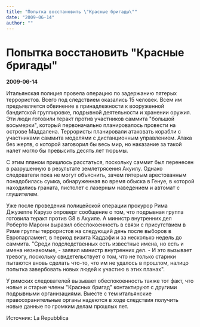 ```yaml
---
title: "Попытка восстановить \"Красные бригады\""
date: "2009-06-14"
author: ""
---
```


# Попытка восстановить "Красные бригады"

**2009-06-14** 

Итальянская полиция провела операцию по задержанию пятерых террористов. Всего под следствием оказались 15 человек. Всем им предъявляется обвинение в принадлежности к вооруженной бандитской группировке, подрывной деятельности и хранении оружия. Эти люди готовили теракт против участников саммита "большой восьмерки", который первоначально планировалось провести на острове Маддалена. Террористы планировали атаковать корабли с участниками саммита моделями с дистанционным управлением. Атака без жертв, о которой заговорил бы весь мир, но наказание за такой налет могло бы превысить десять лет тюрьмы.

С этим планом пришлось расстаться, поскольку саммит был перенесен в разрушенную в результате землетрясения Акуилу. Однако следователи пока не могут объяснить, зачем пятерым арестованным понадобилась сумка, обнаруженная во время обыска в Генуе, в которой находились граната, пистолет с лазерным наведением и автомат с глушителем.

Уже после проведения полицейской операции прокурор Рима Джузеппе Карузо опроверг сообщение о том, что подрывная группа готовила теракт против G8 в Акуиле. А министр внутренних дел Роберто Марони выразил обеспокоенность в связи с присутствием в Риме группы террористов на следующий день после выборов в Европарламент, в период визита Каддафи и за несколько недель до саммита. "Среди подследственных есть известные имена, но есть и имена незнакомые, - заявил министр внутренних дел. - И это вызывает тревогу, поскольку свидетельствует о том, что не только старики пытаются вновь сделать что-то, что им не удалось в прошлом, налицо попытка завербовать новых людей к участию в этих планах".

У римских следователей вызывает обеспокоенность также тот факт, что новые и старые члены "Красных бригад" контактируют с другими подрывными организациями. Вместе с тем итальянские правоохранительные органы надеются в ходе следствия получить новые данные по громким делам прошлых лет.

Источник: La Repubblica